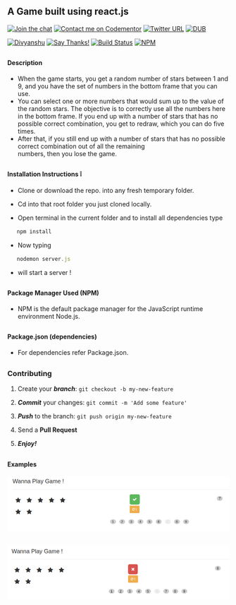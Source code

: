 
## A Game built using react.js

[![Join the chat](https://img.shields.io/badge/gitter-join%20chat%20%E2%86%92-brightgreen.svg)](https://gitter.im/divyanshu001)
[![Contact me on Codementor](https://cdn.codementor.io/badges/contact_me_github.svg)](https://www.codementor.io/divyanshurawat?utm_source=github&utm_medium=button&utm_term=divyanshurawat&utm_campaign=github)
[![Twitter URL](https://img.shields.io/twitter/url/http/shields.io.svg?style=social)](https://twitter.com/r46956)
[![DUB](https://img.shields.io/dub/l/vibe-d.svg?style=flat)](#)

[![Divyanshu](https://img.shields.io/badge/divyanshu-owner-brightgreen.svg?style=flat)](http://www.divyanshurawat.in)
[![Say Thanks!](https://img.shields.io/badge/Say%20Thanks-!-1EAEDB.svg)](https://saythanks.io/to/divyanshu-rawat)
[![Build Status](https://travis-ci.org/divyanshu-rawat/JS-Testing.svg?branch=master)](https://travis-ci.org/divyanshu-rawat/JS-Testing)
[![NPM](https://img.shields.io/badge/npm-v3.10.10-blue.svg)](https://www.npmjs.com/package/npm)

##

#### Description  

* When the game starts, you get a random number of stars between 1 and 9, and you have the set of numbers in the
  bottom frame that you can use.
* You can select one or more numbers that would sum up to the value of the random stars.
  The objective is to correctly use all the numbers here in the bottom frame. If you end up with a number of stars that has     no possible correct combination, you get to redraw, which you can do five times.
* After that, if you still end up with a  number of stars that has no possible correct combination out of all the remaining  
  numbers, then you lose the game.

##

#### Installation Instructions :grey_exclamation:

* Clone or download the repo. into any fresh temporary folder.

* Cd into that root folder you just cloned locally.

* Open terminal in the current folder and to install all dependencies type 

```javascript
   npm install 
```

* Now typing 

```javascript
   nodemon server.js
```

* will start a server !

##


#### Package Manager Used (NPM)

* NPM is the default package manager for the JavaScript runtime environment Node.js.

##

#### Package.json (dependencies)
  
* For dependencies refer Package.json.

##


### Contributing

1. Create your **_branch_**: `git checkout -b my-new-feature`

2. **_Commit_** your changes: `git commit -m 'Add some feature'`

3. **_Push_** to the branch: `git push origin my-new-feature`

4. Send a **Pull Request**

5. **_Enjoy!_**

##


#### Examples

![alt tag](https://github.com/divyanshu-rawat/A-React-Game/blob/master/snapshots/correct_answer.png)

##

![alt tag](https://github.com/divyanshu-rawat/A-React-Game/blob/master/snapshots/wrong_answer.png)

##
